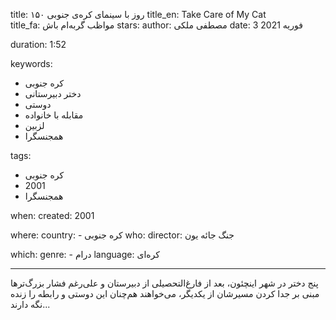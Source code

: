 
title: ۱۵۰ روز با سینمای کره‌ی جنوبی 
title_en: Take Care of My Cat  
title_fa: مواظب گربه‌ام باش 
stars: 
author: مصطفی ملکی
date: 3 فوریه 2021

duration: 1:52

keywords:
  - کره جنوبی
  - دختر دبیرستانی
  - دوستی
  - مقابله با خانواده
  - لزبین
  - همجنسگرا
  
tags:
  - کره جنوبی
  - 2001
  - همجنسگرا

when:
  created: 2001

where:
  country: 
    - کره جنوبی 
who:
  director: جنگ جائه یون

which:
  genre:
    - درام
  language: کره‌ای

---

پنج دختر در شهر اینچئون، بعد از فارغ‌التحصیلی از دبیرستان و علی‌رغم فشار بزرگ‌ترها مبنی بر جدا کردن مسیرشان از یکدیگر، می‌خواهند هم‌چنان این دوستی و رابطه را زنده نگه دارند...

